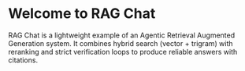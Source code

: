 # Welcome to RAG Chat

RAG Chat is a lightweight example of an Agentic Retrieval Augmented Generation system. It combines hybrid search (vector + trigram) with reranking and strict verification loops to produce reliable answers with citations.
